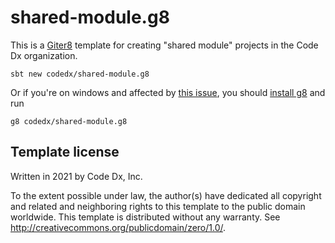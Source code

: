 # shared-module.g8

This is a [Giter8][g8] template for creating "shared module" projects in the Code Dx organization.

```
sbt new codedx/shared-module.g8
```

Or if you're on windows and affected by [this issue][bug], you should [install g8][g8-install] and run

```
g8 codedx/shared-module.g8
```

Template license
----------------
Written in 2021 by Code Dx, Inc.

To the extent possible under law, the author(s) have dedicated all copyright and related
and neighboring rights to this template to the public domain worldwide.
This template is distributed without any warranty. See <http://creativecommons.org/publicdomain/zero/1.0/>.

[g8]: http://www.foundweekends.org/giter8/
[bug]: https://github.com/playframework/play-scala-seed.g8/issues/56
[g8-install]: http://www.foundweekends.org/giter8/setup.html
